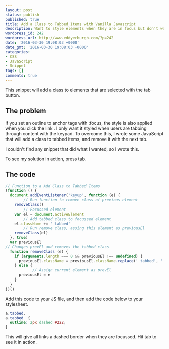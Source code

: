 ```yaml
---
layout: post
status: publish
published: true
title: Add a Class to Tabbed Items with Vanilla Javascript
description: Want to style elements when they are in focus but don't want it styled when elements are active? Copy this vanilla JS snippet to add a class to tabbed items
wordpress_id: 242
wordpress_url: http://www.eddyerburgh.com/?p=242
date: '2016-03-30 19:08:03 +0000'
date_gmt: '2016-03-30 19:08:03 +0000'
categories:
- CSS
- JavaScript
- Snippet
tags: []
comments: true
---
```

This snippet will add a class to elements that are selected with the tab button.

## The problem

If you set an outline to anchor tags with :focus, the style is also applied when you click the link . I only want it styled when users are tabbing through content with the keypad. To overcome this, I wrote some JavaScript that will add a class to tabbed items, and remove it with the next tab.

I couldn't find any snippet that did what I wanted, so I wrote this.

To see my solution in action, press tab.

## The code

```js
// Function to a Add Class to Tabbed Items
(function () {
  document.addEventListener('keyup', function (e) {
        // Run function to remove class of previous element
    removeClass()
        // Focussed element
    var el = document.activeElement
        // Add tabbed class to focussed element
    el.className += ' tabbed'
        // Run remove class, assing this element as previousEl
    removeClass(el)
  }, true)
  var previousEl
// Changes prevEl and removes the tabbed class
  function removeClass (e) {
    if (arguments.length === 0 && previousEl !== undefined) {
      previousEl.className = previousEl.className.replace(' tabbed', '')
    } else {
            // Assign current element as prevEl
      previousEl = e
    }
  }
})()
```

Add this code to your JS file, and then add the code below to your stylesheet.

```css
a.tabbed,
a.tabbed  {
  outline: 2px dashed #222;
}
```

This will give all links a dashed border when they are focussed. Hit tab to see it in action.
